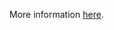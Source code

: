 More information [here](https://docs.paloaltonetworks.com/content/techdocs/en_US/prisma/prisma-cloud/prisma-cloud-code-security-policy-reference/docker-policies/docker-policy-index/ensure-the-base-image-uses-a-non-latest-version-tag.html).
